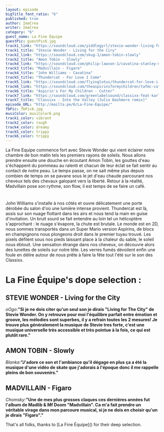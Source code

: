 ```yaml
---
layout: episode
bigTitle_font_ratio: "6"
published: true
author: ImaCrea
writer: ImaCrea
category: "6"
guest_name: La Fine Équipe
guestPic: guestPic6.jpg
track1_link: "https://soundcloud.com/yiddlegyrl/stevie-wonder-living-for-the-2"
track1_title: "Stevie Wonder - Living for the Ciry"
track2_link: "https://soundcloud.com/skug-1/amon-tobin-slowly"
track2_title: "Amon Tobin - Slowly"
track4_link: "https://soundcloud.com/philip-lawson-1/cavatina-stanley-myers-arr"
track3_title: "Madvillain - Figaro"
track4_title: "John Williams - Cavatina"
track5_title: "Thundercat - For Love I Come"
track5_link: "https://soundcloud.com/flyinglotus/thundercat-for-love-i-come"
track6_link: "https://soundcloud.com/theaspirinsformychildren/tafmc-cutter-2010"
track6_title: "Aspirin's For My Children - Cutter"
track7_link: "https://soundcloud.com/greenlabelsound/classixx-feat-karl-dixon-into"
track7_title: "Classixx - Into the Valley (Julio Bashmore remix)"
episode_URL: "http://mailta.pe/6/La-Fine-Equipe/"
fbPic: fbPic6.jpg
musiColor: musiColor6.png
track1_color: vibrant
track2_color: rough
track4_color: dreamy
track5_color: trippy
track6_color: trippy
---
```

<p id="introduction">La Fine Equipe commence fort avec Stevie Wonder qui vient éclairer notre chambre de bon matin tels les premiers rayons de soleils. Nous allons prendre ensuite une douche en écoutant Amon Tobin, les gouttes d'eau s'échappent du pommeau au ralenti et chacun de leur éclat se fait sentir au contact de notre peau. Le temps passe, on ne sait même plus depuis combien de temps on se pavane sous le jet d'eau chaude parcourant nos cheveux tels des chevaux galopant vers la liberté. Retour à la réalité, Madvillain pose son rythme, son flow, il est temps de se faire un café.</p>

# 

John Williams s'installe à nos côtés et ouvre délicatement une porte dérobée du salon d'où une lumière intense provient. Thundercat est là, assis sur son nuage flottant dans les airs et nous tend la main en guise d'invitation. Un bruit sourd se fait entendre au loin tel un hélicoptère s'approchant : le nuage s'évapore, la chute est brutale. Le monde est en 2D, nous sommes transportés dans un Super Mario version Aspirins, de blocs en champignons nous plongeons droit dans le premier tuyau trouvé. Les pixels défilent sous nos pieds laissant place à la chaleur du sable, le soleil nous éblouit. Une sensation étrange dans nos cheveux, on découvre alors des lunettes de soleils sur notre tête. Les verres fumés dévoilent enfin une foule en délire autour de nous prête à faire la fête tout l'été sur le son des Classixx.

# La Fine Équipe's dope selection : 

## STEVIE WONDER - Living for the City
_oOgo_:**"**Si je ne dois citer qu'un seul son je dirais "Living for The City" de Stevie Wonder. On y retrouve pour moi l'équilibre parfait entre émotion et groove, les mélodies sont superbes, il y a refrain toutes les 2 mesures!
Je trouve plus généralement la musique de Stevie tres forte, c'est une musique universelle très accessible et très pointue à la fois, ce qui est plutôt rare.**"**


## AMON TOBIN - Slowly
_Blanka_:**"**J'adore ce son et l'ambiance qu'il dégage en plus ça a été la musique d'une vidéo de skate que j'adorais à l'époque donc il me rappelle pleins de bon souvenirs.**"**


## MADVILLAIN - Figaro
_Chomsky_:**"**Une de mes plus grosses claques ces dernières années fut l'album de Madlib & Mf Doom "Madvillain".
Ca m'a fait prendre un véritable virage dans mon parcoure musical, si je ne dois en choisir qu'un je dirais "Figaro".**"**

<p id="outroduction">
That's all folks, thanks to [La Fine Équipe]() for their deep selection.</p>
